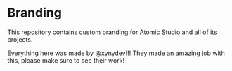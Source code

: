 # Branding

This repository contains custom branding for Atomic Studio and all of its projects.

Everything here was made by @xynydev!!! They made an amazing job with this, please make sure to see their work!
